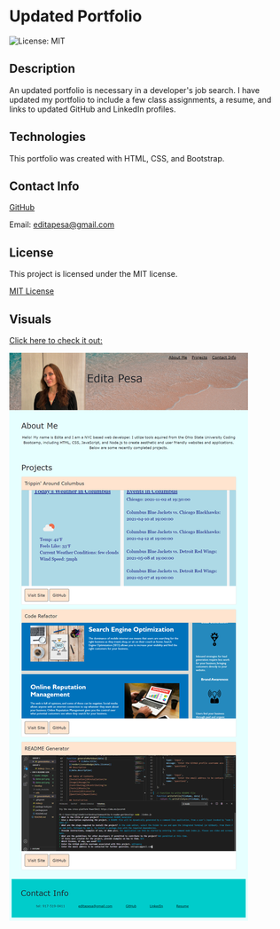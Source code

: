 # Updated Portfolio
![License: MIT](https://img.shields.io/badge/License-MIT-yellow.svg)


## Description
An updated portfolio is necessary in a developer's job search. I have updated my portfolio to include a few class assignments, a resume, and links to updated GitHub and LinkedIn profiles.  

## Technologies
This portfolio was created with HTML, CSS, and Bootstrap.


## Contact Info
[GitHub](https://github.com/editapesa)

Email: editapesa@gmail.com


## License
This project is licensed under the MIT license.

[MIT License](https://opensource.org/licenses/MIT)

## Visuals
[Click here to check it out:](url.com)

![demo pic](assets/images/portfolio-pic.jpg)
